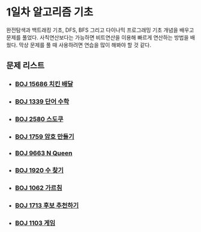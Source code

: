 # 1일차 알고리즘 기초

완전탐색과 백트래킹 기초, DFS, BFS 그리고 다이나믹 프로그래밍 기초 개념을 배우고 문제를 풀었다. 사칙연산보다는 가능하면 비트연산을 이용해 빠르게 연산하는 방법을 배웠다. 막상 문제를 풀 때 사용하려면 연습을 많이 해봐야 할 것 같다.



## 문제 리스트

- ### [BOJ 15686 치킨 배달](https://github.com/jungtaeyong/alstudy2/blob/ty/SDS/SDS%20알고리즘%20특강/baekjoon%2015686%20치킨%20배달.md)

- ### [BOJ 1339 단어 수학](https://github.com/jungtaeyong/alstudy2/blob/ty/SDS/SDS%20알고리즘%20특강/baekjoon%201339%20단어%20수학.md)

- ### [BOJ 2580 스도쿠](https://github.com/jungtaeyong/alstudy2/blob/ty/SDS/SDS%20알고리즘%20특강/baekjoon%202580%20스도쿠.md)

- ### [BOJ 1759 암호 만들기](https://github.com/jungtaeyong/alstudy2/blob/ty/SDS/SDS%20알고리즘%20특강/baekjoon%201759%20암호%20만들기.md)

- ### [BOJ 9663 N Queen](https://github.com/jungtaeyong/alstudy2/blob/ty/SDS/SDS%20알고리즘%20특강/baekjoon%209663%20N%20Queen.md)

- ### [BOJ 1920 수 찾기](https://github.com/jungtaeyong/alstudy2/blob/ty/SDS/SDS%20알고리즘%20특강/baekjoon%201920%20수%20찾기.md)

- ### [BOJ 1062 가르침](https://github.com/jungtaeyong/alstudy2/blob/ty/SDS/SDS%20알고리즘%20특강/baekjoon%201062%20가르침.md)

- ### [BOJ 1713 후보 추천하기](https://github.com/jungtaeyong/alstudy2/blob/ty/SDS/SDS%20알고리즘%20특강/baekjoon%201713%20후보%20추천하기.md)

- ### [BOJ 1103 게임](https://github.com/jungtaeyong/alstudy2/blob/ty/SDS/SDS%20알고리즘%20특강/baekjoon%201103%20게임.md)

  

  